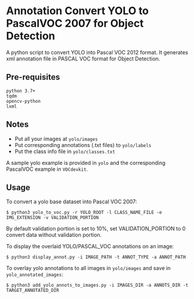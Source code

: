 # Annotation Convert YOLO to PascalVOC 2007 for Object Detection

A python script to convert YOLO into Pascal VOC 2012 format. It generates xml annotation file in PASCAL VOC format for Object Detection.

## Pre-requisites

    python 3.7+
    tqdm
    opencv-python
    lxml

## Notes

-   Put all your images at `yolo/images`
-   Put corresponding annotations (.txt files) to `yolo/labels`
-   Put the class info file in `yolo/classes.txt`

A sample yolo example is provided in `yolo` and the corresponding PascalVOC example in `VOCdevkit`.

## Usage

To convert a yolo base dataset into Pascal VOC 2007:

```shell
$ python3 yolo_to_voc.py -r YOLO_ROOT -l CLASS_NAME_FILE -e IMG_EXTENSION -v VALIDATION_PORTION
```

By default validation portion is set to 10%, set VALIDATION_PORTION to 0 convert data without validation portion.

To display the overlaid YOLO/PASCAL_VOC annotations on an image:

```shell
$ python3 display_annot.py -i IMAGE_PATH -t ANNOT_TYPE -a ANNOT_PATH
```

To overlay yolo annotations to all images in `yolo/images` and save in `yolo_annotated_images`:

```shell
$ python3 add_yolo_annots_to_images.py -i IMAGES_DIR -a ANNOTS_DIR -t TARGET_ANNOTATED_DIR
```
